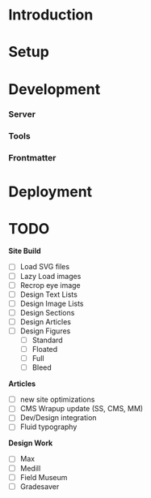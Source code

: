 # Introduction

# Setup

# Development

### Server

### Tools

### Frontmatter

# Deployment

# TODO

**Site Build**

- [ ] Load SVG files
- [ ] Lazy Load images
- [ ] Recrop eye image 
- [ ] Design Text Lists
- [ ] Design Image Lists
- [ ] Design Sections
- [ ] Design Articles
- [ ] Design Figures
  - [ ] Standard
  - [ ] Floated
  - [ ] Full
  - [ ] Bleed

**Articles**

- [ ] new site optimizations
- [ ] CMS Wrapup update (SS, CMS, MM)
- [ ] Dev/Design integration
- [ ] Fluid typography

**Design Work**

- [ ] Max
- [ ] Medill
- [ ] Field Museum
- [ ] Gradesaver
